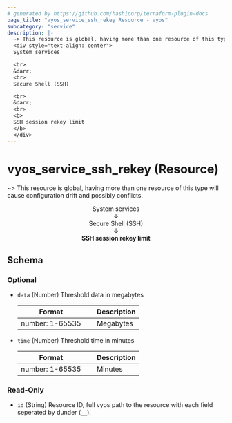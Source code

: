```yaml
---
# generated by https://github.com/hashicorp/terraform-plugin-docs
page_title: "vyos_service_ssh_rekey Resource - vyos"
subcategory: "service"
description: |-
  ~> This resource is global, having more than one resource of this type will cause configuration drift and possibly conflicts.
  <div style="text-align: center">
  System services

  <br>
  &darr;
  <br>
  Secure Shell (SSH)

  <br>
  &darr;
  <br>
  <b>
  SSH session rekey limit
  </b>
  </div>
---
```


# vyos_service_ssh_rekey (Resource)

~> This resource is global, having more than one resource of this type will cause configuration drift and possibly conflicts.

<div style="text-align: center">
System services

<br>
&darr;
<br>
Secure Shell (SSH)

<br>
&darr;
<br>
<b>
SSH session rekey limit
</b>
</div>



<!-- schema generated by tfplugindocs -->
## Schema

### Optional

- `data` (Number) Threshold data in megabytes

    |  Format &emsp; | Description  |
    |----------|---------------|
    |  number: 1-65535  &emsp; |  Megabytes  |
- `time` (Number) Threshold time in minutes

    |  Format &emsp; | Description  |
    |----------|---------------|
    |  number: 1-65535  &emsp; |  Minutes  |

### Read-Only

- `id` (String) Resource ID, full vyos path to the resource with each field seperated by dunder (`__`).
